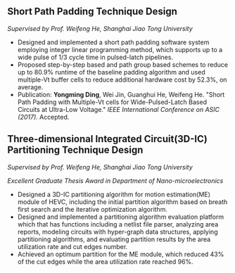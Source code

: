 ## Short Path Padding Technique Design

*Supervised by Prof. Weifeng He, Shanghai Jiao Tong University*

- Designed and implemented a short path padding software system employing integer linear programming method, which supports up to a wide pulse of 1/3 cycle time in pulsed-latch pipelines.
- Proposed step-by-step based and path group based schemes to reduce up to 80.9% runtime of the baseline padding algorithm and used multiple-Vt buffer cells to reduce additional hardware cost by 52.3%, on average. 
- Publication: **Yongming Ding**, Wei Jin, Guanghui He, Weifeng He. "Short Path Padding with Multiple-Vt cells for Wide-Pulsed-Latch Based Circuits at Ultra-Low Voltage." *IEEE International Conference on ASIC (2017).* Accepted.

## Three-dimensional Integrated Circuit(3D-IC) Partitioning Technique Design

*Supervised by Prof. Weifeng He, Shanghai Jiao Tong University*

*Excellent Graduate Thesis Award in Department of Nano-microelectronics*

- Designed a 3D-IC partitioning algorithm for motion estimation(ME) module of HEVC, including the initial partition algorithm based on breath first search and the iterative optimization algorithm. 
- Designed and implemented a partitioning algorithm evaluation platform which that has functions including a netlist file parser, analyzing area reports, modeling circuits with hyper-graph data structures, applying partitioning algorithms, and evaluating partition results by the area utilization rate and cut edges number.
- Achieved an optimum partition for the ME module, which reduced 43% of the cut edges while the area utilization rate reached 96%.